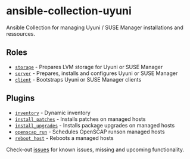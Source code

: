 # ansible-collection-uyuni

Ansible Collection for managing Uyuni / SUSE Manager installations and ressources.

## Roles

- [`storage`](roles/storage) - Prepares LVM storage for Uyuni or SUSE Manager
- [`server`](roles/server) - Prepares, installs and configures Uyuni or SUSE Manager
- [`client`](roles/client) - Bootstraps Uyuni or SUSE Manager clients

## Plugins

- [`inventory`](plugins/inventory/inventory.py) - Dynamic inventory
- [`install_patches`](plugins/modules/install_patches.py) - Installs patches on managed hosts
- [`install_upgrades`](plugins/modules/install_upgrades.py) - Installs package upgrades on managed hosts
- [`openscap_run`](plugins/modules/openscap_run.py) - Schedules OpenSCAP runson managed hosts
- [`reboot_host`](plugins/modules/reboot_host.py) - Reboots a managed hosts

Check-out [issues](https://github.com/stdevel/ansible-collection-uyuni/issues) for known issues, missing and upcoming functionality.
